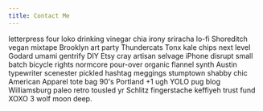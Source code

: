 ```yaml
---
title: Contact Me
---
```


letterpress four loko drinking vinegar chia irony sriracha lo-fi Shoreditch vegan mixtape Brooklyn art party Thundercats Tonx kale chips next level Godard umami gentrify DIY Etsy cray artisan selvage iPhone disrupt small batch bicycle rights normcore pour-over organic flannel synth Austin typewriter scenester pickled hashtag meggings stumptown shabby chic American Apparel tote bag 90's Portland +1 ugh YOLO pug blog Williamsburg paleo retro tousled yr Schlitz fingerstache keffiyeh trust fund XOXO 3 wolf moon deep.
